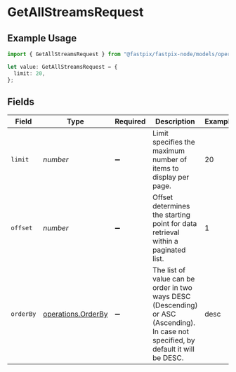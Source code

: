 # GetAllStreamsRequest

## Example Usage

```typescript
import { GetAllStreamsRequest } from "@fastpix/fastpix-node/models/operations";

let value: GetAllStreamsRequest = {
  limit: 20,
};
```

## Fields

| Field                                                                                                                               | Type                                                                                                                                | Required                                                                                                                            | Description                                                                                                                         | Example                                                                                                                             |
| ----------------------------------------------------------------------------------------------------------------------------------- | ----------------------------------------------------------------------------------------------------------------------------------- | ----------------------------------------------------------------------------------------------------------------------------------- | ----------------------------------------------------------------------------------------------------------------------------------- | ----------------------------------------------------------------------------------------------------------------------------------- |
| `limit`                                                                                                                             | *number*                                                                                                                            | :heavy_minus_sign:                                                                                                                  | Limit specifies the maximum number of items to display per page.                                                                    | 20                                                                                                                                  |
| `offset`                                                                                                                            | *number*                                                                                                                            | :heavy_minus_sign:                                                                                                                  | Offset determines the starting point for data retrieval within a paginated list.                                                    | 1                                                                                                                                   |
| `orderBy`                                                                                                                           | [operations.OrderBy](../../models/operations/orderby.md)                                                                            | :heavy_minus_sign:                                                                                                                  | The list of value can be order in two ways DESC (Descending) or ASC (Ascending). In case not specified, by default it will be DESC. | desc                                                                                                                                |